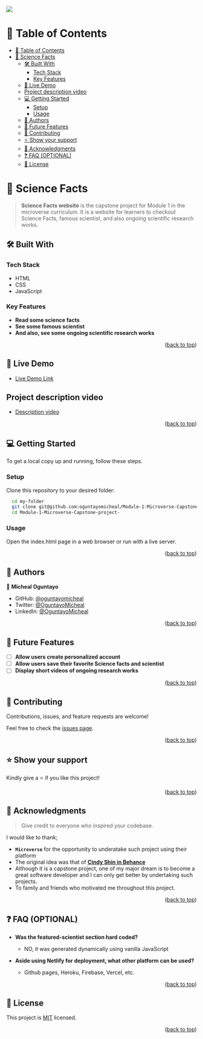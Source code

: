 <a name="readme-top"></a>
![](https://img.shields.io/badge/Microverse-blueviolet)


# 📗 Table of Contents

- [📗 Table of Contents](#-table-of-contents)
- [📖 Science Facts ](#-science-facts-)
  - [🛠 Built With ](#-built-with-)
    - [Tech Stack ](#tech-stack-)
    - [Key Features ](#key-features-)
  - [🚀 Live Demo ](#-live-demo-)
  - [Project description video ](#project-description-video-)
  - [💻 Getting Started ](#-getting-started-)
    - [Setup](#setup)
    - [Usage](#usage)
  - [👥 Authors ](#-authors-)
  - [🔭 Future Features ](#-future-features-)
  - [🤝 Contributing ](#-contributing-)
  - [⭐️ Show your support ](#️-show-your-support-)
  - [🙏 Acknowledgments ](#-acknowledgments-)
  - [❓ FAQ (OPTIONAL) ](#-faq-optional-)
  - [📝 License ](#-license-)

<!-- PROJECT DESCRIPTION -->

# 📖 Science Facts <a name="about-project"></a>

> **Science Facts website** is the capstone project for Module 1 in the microverse curriculum. It is a website for learners to checkout Science Facts, famous scientist, and also ongoing scientific research works.


## 🛠 Built With <a name="built-with"></a>

### Tech Stack <a name="tech-stack"></a>

- HTML
- CSS
- JavaScript

<!-- Features -->

### Key Features <a name="key-features"></a>

- **Read some science facts**
- **See some famous scientist**
- **And also, see some ongoing scientific research works**

<p align="right">(<a href="#readme-top">back to top</a>)</p>

<!-- LIVE DEMO -->

## 🚀 Live Demo <a name="live-demo"></a>

- [Live Demo Link]( https://elaborate-llama-b5dc77.netlify.app/)

## Project description video <a name="project-description"></a>

- [Description video](https://www.loom.com/share/8e3404eaec604aabb2a015ef902c8ac6)

<p align="right">(<a href="#readme-top">back to top</a>)</p>

<!-- GETTING STARTED -->

## 💻 Getting Started <a name="getting-started"></a>

To get a local copy up and running, follow these steps.


### Setup

Clone this repository to your desired folder:


```sh
  cd my-folder
  git clone git@github.com:oguntayomicheal/Module-1-Microverse-Capstone-project-.git
  cd Module-1-Microverse-Capstone-project-
```
### Usage

Open the index.html page in a web browser or run with a live server.

<p align="right">(<a href="#readme-top">back to top</a>)</p>

<!-- AUTHORS -->

## 👥 Authors <a name="authors"></a>


👤 **Micheal Oguntayo**

- GitHub: [@oguntayomicheal](https://github.com/oguntayomicheal)
- Twitter: [@OguntayoMicheal](https://twitter.com/Oguns_micky)
- LinkedIn: [@OguntayoMicheal](https://www.linkedin.com/in/ogunsmicky/)


<p align="right">(<a href="#readme-top">back to top</a>)</p>

<!-- FUTURE FEATURES -->

## 🔭 Future Features <a name="future-features"></a>

- [ ] **Allow users create personalized account**
- [ ] **Allow users save their favorite Science facts and scientist**
- [ ] **Display short videos of ongoing research works**

<p align="right">(<a href="#readme-top">back to top</a>)</p>

<!-- CONTRIBUTING -->

## 🤝 Contributing <a name="contributing"></a>

Contributions, issues, and feature requests are welcome!

Feel free to check the [issues page](../../issues/).

<p align="right">(<a href="#readme-top">back to top</a>)</p>

<!-- SUPPORT -->

## ⭐️ Show your support <a name="support"></a>

Kindly give a ⭐️ if you like this project!

<p align="right">(<a href="#readme-top">back to top</a>)</p>

<!-- ACKNOWLEDGEMENTS -->

## 🙏 Acknowledgments <a name="acknowledgements"></a>

> Give credit to everyone who inspired your codebase.

I would like to thank;

- **``Microverse``** for the opportunity to underatake such project using their platform
- The original idea was that of **[Cindy Shin in Behance](https://www.behance.net/gallery/29845175/CC-Global-Summit-2015)**
- Although it is a capstone project, one of my major dream is to become a great software developer and I can only get better by undertaking such projects.
- To family and friends who motivated me throughout this project.

<p align="right">(<a href="#readme-top">back to top</a>)</p>

<!-- FAQ (optional) -->

## ❓ FAQ (OPTIONAL) <a name="faq"></a>

- **Was the featured-scientist section hard coded?**

  - NO, it was generated dynamically using vanilla JavaScript

- **Aside using Netlify for deployment, what other platform can be used?**

  - Github pages, Heroku, Firebase, Vercel, etc.

<p align="right">(<a href="#readme-top">back to top</a>)</p>

<!-- LICENSE -->

## 📝 License <a name="license"></a>

This project is [MIT](./MIT) licensed.

<p align="right">(<a href="#readme-top">back to top</a>)</p>